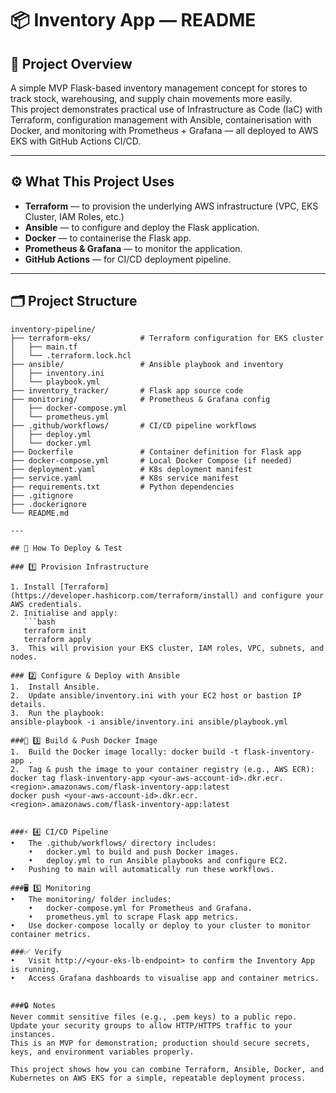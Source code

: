 # 📦 Inventory App — README

## 📌 Project Overview

A simple MVP Flask-based inventory management concept for stores to track stock, warehousing, and supply chain movements more easily.  
This project demonstrates practical use of Infrastructure as Code (IaC) with Terraform, configuration management with Ansible, containerisation with Docker, and monitoring with Prometheus + Grafana — all deployed to AWS EKS with GitHub Actions CI/CD.

---

## ⚙️ What This Project Uses

- **Terraform** — to provision the underlying AWS infrastructure (VPC, EKS Cluster, IAM Roles, etc.)
- **Ansible** — to configure and deploy the Flask application.
- **Docker** — to containerise the Flask app.
- **Prometheus & Grafana** — to monitor the application.
- **GitHub Actions** — for CI/CD deployment pipeline.

---

## 🗂️ Project Structure

```
inventory-pipeline/
├── terraform-eks/           # Terraform configuration for EKS cluster
│   ├── main.tf
│   └── .terraform.lock.hcl
├── ansible/                 # Ansible playbook and inventory
│   ├── inventory.ini
│   └── playbook.yml
├── inventory_tracker/       # Flask app source code
├── monitoring/              # Prometheus & Grafana config
│   ├── docker-compose.yml
│   └── prometheus.yml
├── .github/workflows/       # CI/CD pipeline workflows
│   ├── deploy.yml
│   └── docker.yml
├── Dockerfile               # Container definition for Flask app
├── docker-compose.yml       # Local Docker Compose (if needed)
├── deployment.yaml          # K8s deployment manifest
├── service.yaml             # K8s service manifest
├── requirements.txt         # Python dependencies
├── .gitignore
├── .dockerignore
└── README.md

---

## 🚀 How To Deploy & Test

### 1️⃣ Provision Infrastructure

1. Install [Terraform](https://developer.hashicorp.com/terraform/install) and configure your AWS credentials.
2. Initialise and apply:
   ```bash
   terraform init
   terraform apply
3.	This will provision your EKS cluster, IAM roles, VPC, subnets, and nodes.

### 2️⃣ Configure & Deploy with Ansible
1.	Install Ansible.
2.	Update ansible/inventory.ini with your EC2 host or bastion IP details.
3.	Run the playbook:
ansible-playbook -i ansible/inventory.ini ansible/playbook.yml

###🐳 3️⃣ Build & Push Docker Image
1.	Build the Docker image locally: docker build -t flask-inventory-app .
2.	Tag & push the image to your container registry (e.g., AWS ECR):
docker tag flask-inventory-app <your-aws-account-id>.dkr.ecr.<region>.amazonaws.com/flask-inventory-app:latest
docker push <your-aws-account-id>.dkr.ecr.<region>.amazonaws.com/flask-inventory-app:latest


###⚡ 4️⃣ CI/CD Pipeline
•	The .github/workflows/ directory includes:
    •	docker.yml to build and push Docker images.
    •	deploy.yml to run Ansible playbooks and configure EC2.
•	Pushing to main will automatically run these workflows.

###🖥️ 5️⃣ Monitoring
•	The monitoring/ folder includes:
	•	docker-compose.yml for Prometheus and Grafana.
	•	prometheus.yml to scrape Flask app metrics.
•	Use docker-compose locally or deploy to your cluster to monitor container metrics.

###✅ Verify
•	Visit http://<your-eks-lb-endpoint> to confirm the Inventory App is running.
•	Access Grafana dashboards to visualise app and container metrics.


###🔒 Notes
Never commit sensitive files (e.g., .pem keys) to a public repo.
Update your security groups to allow HTTP/HTTPS traffic to your instances.
This is an MVP for demonstration; production should secure secrets, keys, and environment variables properly.

This project shows how you can combine Terraform, Ansible, Docker, and Kubernetes on AWS EKS for a simple, repeatable deployment process.